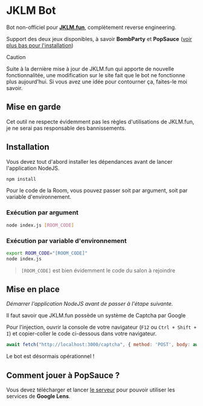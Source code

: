 # JKLM Bot

Bot non-officiel pour **[JKLM.fun](https://jklm.fun/)**, complètement reverse engineering.

Support des deux jeux disponibles, à savoir **BombParty** et **PopSauce** ([voir plus bas pour l'installation](#comment-jouer-à-popsauce-))

> [!CAUTION]
> Suite à la dernière mise à jour de JKLM.fun qui apporte de nouvelle fonctionnalitée, une modification sur le site fait que le bot ne fonctionne plus aujourd'hui. Si vous avez une idée pour contourner ça, faites-le moi savoir.


## Mise en garde

Cet outil ne respecte évidemment pas les règles d'utilisations de JKLM.fun, je ne serai pas responsable des bannissements.


## Installation

Vous devez tout d'abord installer les dépendances avant de lancer l'application NodeJS.

```sh
npm install
```

Pour le code de la Room, vous pouvez passer soit par argument, soit par variable d'environnement.

### Exécution par argument

```sh
node index.js [ROOM_CODE]
```

### Exécution par variable d'environnement

```sh
export ROOM_CODE="[ROOM_CODE]"
node index.js
```

> `[ROOM_CODE]` est bien évidemment le code du salon à rejoindre


## Mise en place

*Démarrer l'application NodeJS avant de passer à l'étape suivante.*

Il faut savoir que JKLM.fun possède un système de Captcha par Google

Pour l'injection, ouvrir la console de votre navigateur (`F12` ou `Ctrl + Shift + I`) et copier-coller le code ci-dessous dans votre navigateur.

```javascript
await fetch("http://localhost:3000/captcha", { method: 'POST', body: await grecaptcha.execute('6LdzYGslAAAAACxOZaQA5J0CxlfdJQUdWvJYoAFM', { action: 'joinRoom' }) })
```

Le bot est désormais opérationnel !


## Comment jouer à PopSauce ?

Vous devez télécharger et lancer [le serveur](https://github.com/coco13579/popsauce-bot) pour pouvoir utiliser les services de **Google Lens**.